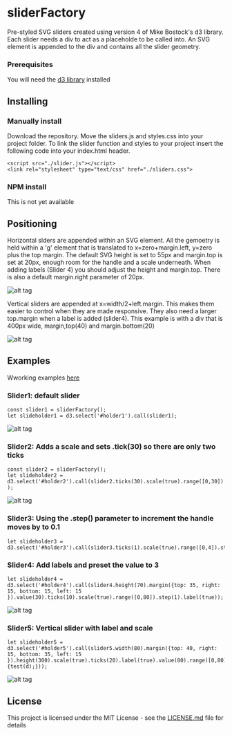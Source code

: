 # sliderFactory

Pre-styled SVG sliders created using version 4 of Mike Bostock's d3 library. Each slider needs a div to act as a placeholde to be called into. An SVG element is appended to the div and contains all the slider geometry.


### Prerequisites
You will need the [d3 library](https://d3js.org/) installed

## Installing
### Manually install

Download the repository. Move the sliders.js and styles.css into your project folder. To link the slider function and styles to your project insert the following code into your index.html header.
```
<script src="./slider.js"></script>
<link rel="stylesheet" type="text/css" href="./sliders.css">
```

### NPM install
This is not yet available

## Positioning

Horizontal slders are appended within an SVG element. All the gemoetry is held within  a 'g' element that is translated to x=zero+margin.left, y=zero plus the top margin. The default SVG height is set to 55px and margin.top is set at 20px, enough room for the handle and a scale underneath. When adding labels (Slider 4) you should adjust the height and margin.top. There is also a default margin.right parameter of 20px.

![alt tag](https://bobhaslett.github.io/d3-v4-sliders/images/slider.png)

Vertical sliders are appended at x=width/2+left.margin. This makes them easier to control when they are made responsive. They also need a larger top.margin when a label is added (slider4). This example is with a div that is 400px wide, margin,top(40) and margin.bottom(20)

![alt tag](https://bobhaslett.github.io/d3-v4-sliders/images/vertical.png)

## Examples

Wworking examples [here](https://bobhaslett.github.io/d3-v4-sliders/index.html)

### Slider1: default slider
```
const slider1 = sliderFactory();
let slideholder1 = d3.select('#holder1').call(slider1);
```
![alt tag](https://bobhaslett.github.io/d3-v4-sliders/images/slider1.png)

### Slider2: Adds a scale and sets .tick(30) so there are only two ticks
```
const slider2 = sliderFactory();
let slideholder2 = d3.select('#holder2').call(slider2.ticks(30).scale(true).range([0,30]) );
```
![alt tag](https://bobhaslett.github.io/d3-v4-sliders/images/slider2.png)

### Slider3: Using the .step() parameter to increment the handle moves by to 0.1
```
let slideholder3 = d3.select('#holder3').call(slider3.ticks(1).scale(true).range([0,4]).step(0.1));
```
### Slider4: Add labels and preset the value to 3
```
let slideholder4 = d3.select('#holder4').call(slider4.height(70).margin({top: 35, right: 15, bottom: 15, left: 15 }).value(30).ticks(10).scale(true).range([0,80]).step(1).label(true));
```
![alt tag](https://bobhaslett.github.io/d3-v4-sliders/images/slider4.png)

### Slider5: Vertical slider with label and scale
```
let slideholder5 = d3.select('#holder5').call(slider5.width(80).margin({top: 40, right: 15, bottom: 35, left: 15 }).height(300).scale(true).ticks(20).label(true).value(80).range([0,80]).orient("vertical").dragHandler(function(d) {test(d);}));
```
![alt tag](https://bobhaslett.github.io/d3-v4-sliders/images/slider5.png)

## License

This project is licensed under the MIT License - see the [LICENSE.md](LICENSE.md) file for details
